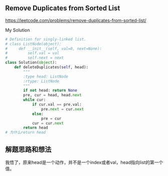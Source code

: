 ## Remove Duplicates from Sorted List

https://leetcode.com/problems/remove-duplicates-from-sorted-list/

My Solution

```python
# Definition for singly-linked list.
# class ListNode(object):
#     def __init__(self, val=0, next=None):
#         self.val = val
#         self.next = next
class Solution(object):
    def deleteDuplicates(self, head):
        """
        :type head: ListNode
        :rtype: ListNode
        """
        if not head: return None
        pre, cur = head, head.next
        while cur:
            if cur.val == pre.val:
                pre.next = cur.next
            else:
                pre = cur
            cur = cur.next
        return head
# 为什么return head
```

## 解题思路和想法

我悟了，原来head是一个动作，并不是一个index或者val，head指向list的第一个值。

    

